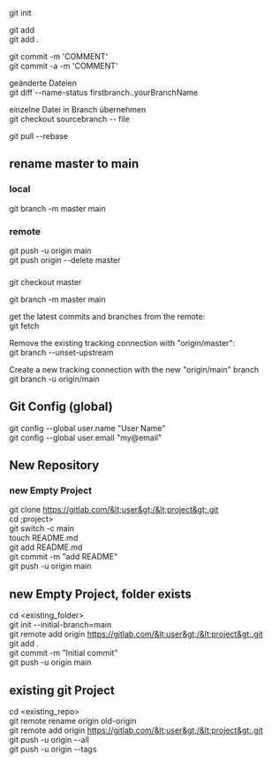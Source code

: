 git init

git add <FILE><br>
git add .

git commit -m 'COMMENT'<br>
git commit -a -m 'COMMENT'

geänderte Dateien<br>
git diff --name-status firstbranch..yourBranchName

einzelne Datei in Branch übernehmen<br>
git checkout sourcebranch -- file

git pull --rebase

## rename master to main
### local
git branch -m master main

### remote
git push -u origin main<br>
git push origin --delete master

###
git checkout master

git branch -m master main

get the latest commits and branches from the remote:<br>
git fetch

Remove the existing tracking connection with "origin/master":<br>
git branch --unset-upstream

Create a new tracking connection with the new "origin/main" branch<br>
git branch -u origin/main


## Git Config (global)
git config --global user.name "User Name"<br>
git config --global user.email "my@email"

## New Repository
### new Empty Project
git clone https://gitlab.com/&lt;user&gt;/&lt;project&gt;.git<br>
cd ;project&gt;<br>
git switch -c main<br>
touch README.md<br>
git add README.md<br>
git commit -m "add README"<br>
git push -u origin main

## new Empty Project, folder exists
cd <existing_folder><br>
git init --initial-branch=main<br>
git remote add origin https://gitlab.com/&lt;user&gt;/&lt;project&gt;.git<br>
git add .<br>
git commit -m "Initial commit"<br>
git push -u origin main<br>

## existing git Project
cd &lt;existing_repo&gt;<br>
git remote rename origin old-origin<br>
git remote add origin https://gitlab.com/&lt;user&gt;/&lt;project&gt;.git<br>
git push -u origin --all<br>
git push -u origin --tags
